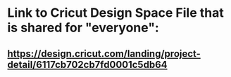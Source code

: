 # Link to Cricut Design Space File that is shared for "everyone":

## https://design.cricut.com/landing/project-detail/6117cb702cb7fd0001c5db64